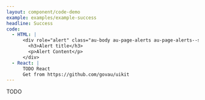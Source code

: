 ```yaml
---
layout: component/code-demo
example: examples/example-success
headline: Success
code:
  - HTML: |
      <div role="alert" class="au-body au-page-alerts au-page-alerts--success">
        <h3>Alert title</h3>
        <p>Alert Content</p>
      </div>
  - React: |
      TODO React
      Get from https://github.com/govau/uikit
---
```


TODO
